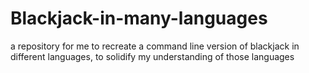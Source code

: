 # Blackjack-in-many-languages
a repository for me to recreate a command line version of blackjack in different languages, to solidify my understanding of those languages
